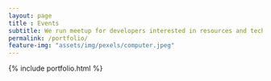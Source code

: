 ```yaml
--- 
layout: page
title : Events
subtitle: We run meetup for developers interested in resources and technology from Google Developers.
permalink: /portfolio/
feature-img: "assets/img/pexels/computer.jpeg"
---
```


{% include portfolio.html %}
